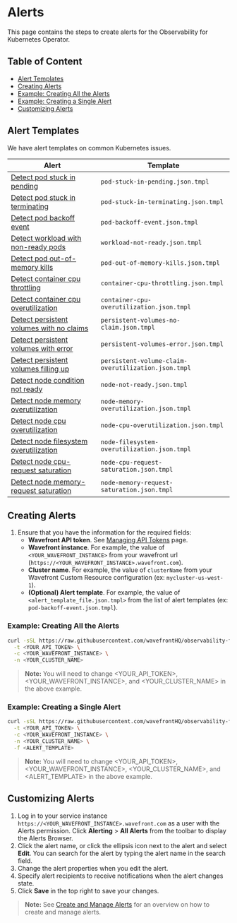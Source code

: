 # Alerts

This page contains the steps to create alerts for the Observability for Kubernetes Operator.

## Table of Content

- [Alert Templates](#alert-templates)
- [Creating Alerts](#creating-alerts)
- [Example: Creating All the Alerts](#example-creating-all-the-alerts)
- [Example: Creating a Single Alert](#example-creating-a-single-alert)
- [Customizing Alerts](#customizing-alerts)

## Alert Templates

We have alert templates on common Kubernetes issues.

| Alert                                                                                               | Template                                            |
|-----------------------------------------------------------------------------------------------------|-----------------------------------------------------|
| [Detect pod stuck in pending](templates/pod-stuck-in-pending.json.tmpl)                             | `pod-stuck-in-pending.json.tmpl`                    |
| [Detect pod stuck in terminating](templates/pod-stuck-in-terminating.json.tmpl)                     | `pod-stuck-in-terminating.json.tmpl`                |
| [Detect pod backoff event](templates/pod-backoff-event.json.tmpl)                                   | `pod-backoff-event.json.tmpl`                       |
| [Detect workload with non-ready pods](templates/workload-not-ready.json.tmpl)                       | `workload-not-ready.json.tmpl`                      |
| [Detect pod out-of-memory kills](templates/pod-out-of-memory-kills.json.tmpl)                       | `pod-out-of-memory-kills.json.tmpl`                 |
| [Detect container cpu throttling](templates/container-cpu-throttling.json.tmpl)                     | `container-cpu-throttling.json.tmpl`                |
| [Detect container cpu overutilization](templates/container-cpu-overutilization.json.tmpl)           | `container-cpu-overutilization.json.tmpl`           |
| [Detect persistent volumes with no claims](templates/persistent-volumes-no-claim.json.tmpl)         | `persistent-volumes-no-claim.json.tmpl`             |
| [Detect persistent volumes with error](templates/persistent-volumes-error.json.tmpl)                | `persistent-volumes-error.json.tmpl`                |
| [Detect persistent volumes filling up](templates/persistent-volume-claim-overutilization.json.tmpl) | `persistent-volume-claim-overutilization.json.tmpl` |
| [Detect node condition not ready](templates/node-condition-not-ready.json.tmpl)                     | `node-not-ready.json.tmpl`                          |
| [Detect node memory overutilization](templates/node-memory-overutilization.json.tmpl)               | `node-memory-overutilization.json.tmpl`             |
| [Detect node cpu overutilization](templates/node-cpu-overutilization.json.tmpl)                     | `node-cpu-overutilization.json.tmpl`                |
| [Detect node filesystem overutilization](templates/node-filesystem-overutilization.json.tmpl)       | `node-filesystem-overutilization.json.tmpl`         |
| [Detect node cpu-request saturation](templates/node-cpu-request-saturation.json.tmpl)               | `node-cpu-request-saturation.json.tmpl`             |
| [Detect node memory-request saturation](templates/node-memory-request-saturation.json.tmpl)         | `node-memory-request-saturation.json.tmpl`          |

## Creating Alerts

1. Ensure that you have the information for the required fields:
    - **Wavefront API token**. See [Managing API Tokens](https://docs.wavefront.com/wavefront_api.html#managing-api-tokens) page.
    - **Wavefront instance**. For example, the value of `<YOUR_WAVEFRONT_INSTANCE>` from your wavefront url (`https://<YOUR_WAVEFRONT_INSTANCE>.wavefront.com`).
    - **Cluster name**. For example, the value of `clusterName` from your Wavefront Custom Resource configuration (ex: `mycluster-us-west-1`).
    - **(Optional) Alert template**. For example, the value of `<alert_template_file.json.tmpl>` from the list of alert templates (ex: `pod-backoff-event.json.tmpl`).

### Example: Creating All the Alerts

```bash
curl -sSL https://raw.githubusercontent.com/wavefrontHQ/observability-for-kubernetes/main/docs/alerts/create-all-alerts.sh | bash -s -- \
  -t <YOUR_API_TOKEN> \
  -c <YOUR_WAVEFRONT_INSTANCE> \
  -n <YOUR_CLUSTER_NAME>
```

>**Note:** You will need to change <YOUR_API_TOKEN>, <YOUR_WAVEFRONT_INSTANCE>, and <YOUR_CLUSTER_NAME> in the above example.

### Example: Creating a Single Alert

```bash
curl -sSL https://raw.githubusercontent.com/wavefrontHQ/observability-for-kubernetes/main/docs/alerts/create-alert.sh | bash -s -- \
  -t <YOUR_API_TOKEN> \
  -c <YOUR_WAVEFRONT_INSTANCE> \
  -n <YOUR_CLUSTER_NAME> \
  -f <ALERT_TEMPLATE>
```

>**Note:** You will need to change <YOUR_API_TOKEN>, <YOUR_WAVEFRONT_INSTANCE>, <YOUR_CLUSTER_NAME>, and <ALERT_TEMPLATE> in the above example.

## Customizing Alerts

1. Log in to your service instance `https://<YOUR_WAVEFRONT_INSTANCE>.wavefront.com` as a user with the Alerts permission. Click **Alerting** > **All Alerts** from the toolbar to display the Alerts Browser.
2. Click the alert name, or click the ellipsis icon next to the alert and select **Edit**.  You can search for the alert by typing the alert name in the search field.
3. Change the alert properties when you edit the alert.
4. Specify alert recipients to receive notifications when the alert changes state.
5. Click **Save** in the top right to save your changes.

>**Note:** See [Create and Manage Alerts](https://docs.wavefront.com/alerts_manage.html) for an overview on how to create and manage alerts.
